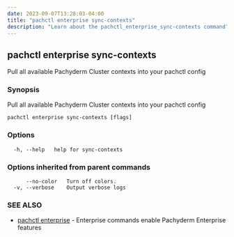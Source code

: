 ```yaml
---
date: 2023-09-07T13:28:03-04:00
title: "pachctl enterprise sync-contexts"
description: "Learn about the pachctl_enterprise_sync-contexts command"
---
```


## pachctl enterprise sync-contexts

Pull all available Pachyderm Cluster contexts into your pachctl config

### Synopsis

Pull all available Pachyderm Cluster contexts into your pachctl config

```
pachctl enterprise sync-contexts [flags]
```

### Options

```
  -h, --help   help for sync-contexts
```

### Options inherited from parent commands

```
      --no-color   Turn off colors.
  -v, --verbose    Output verbose logs
```

### SEE ALSO

* [pachctl enterprise](../pachctl_enterprise)	 - Enterprise commands enable Pachyderm Enterprise features

